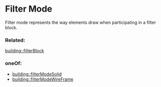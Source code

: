 # Filter Mode

Filter mode represents the way elements draw when participating in a filter block.

### Related:

[building::filterBlock](filterBlock.md)
### oneOf:

- [building::filterModeSolid](filterModeSolid.md)
- [building::filterModeWireFrame](filterModeWireFrame.md)



